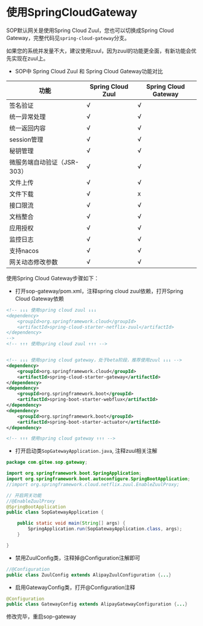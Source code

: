 # 使用SpringCloudGateway

SOP默认网关是使用Spring Cloud Zuul，您也可以切换成Spring Cloud Gateway，完整代码见`spring-cloud-gateway`分支。

如果您的系统并发量不大，建议使用zuul，因为zuul的功能更全面，有新功能会优先实现在zuul上。

- SOP中 Spring Cloud Zuul 和 Spring Cloud Gateway功能对比

| 功能 | Spring Cloud Zuul | Spring Cloud Gateway | 
| ----- | ---- | ----------------------- | 
| 签名验证|√ | √ |
| 统一异常处理|√ | √ |
| 统一返回内容|√ | √ |
| session管理|√ | √ |
| 秘钥管理|√ | √ |
| 微服务端自动验证（JSR-303）|√ | √ |
| 文件上传|√ | √ |
| 文件下载|√ | x |
| 接口限流|√ | √ |
| 文档整合|√ | √ |
| 应用授权|√ | √ |
| 监控日志|√ | √ |
| 支持nacos|√ | √ |
| 网关动态修改参数|√ | √ |

使用Spring Cloud Gateway步骤如下：

- 打开sop-gateway/pom.xml，注释spring cloud zuul依赖，打开Spring Cloud Gateway依赖

```xml
<!-- ↓↓↓ 使用spring cloud zuul ↓↓↓
<dependency>
    <groupId>org.springframework.cloud</groupId>
    <artifactId>spring-cloud-starter-netflix-zuul</artifactId>
</dependency>
-->
<!-- ↑↑↑ 使用spring cloud zuul ↑↑↑ -->


<!-- ↓↓↓ 使用spring cloud gateway，处于beta阶段，推荐使用zuul ↓↓↓ -->
<dependency>
    <groupId>org.springframework.cloud</groupId>
    <artifactId>spring-cloud-starter-gateway</artifactId>
</dependency>
<dependency>
    <groupId>org.springframework.boot</groupId>
    <artifactId>spring-boot-starter-webflux</artifactId>
</dependency>
<dependency>
    <groupId>org.springframework.boot</groupId>
    <artifactId>spring-boot-starter-actuator</artifactId>
</dependency>

<!-- ↑↑↑ 使用spring cloud gateway ↑↑↑ -->
```

- 打开启动类`SopGatewayApplication.java`, 注释zuul相关注解

```java
package com.gitee.sop.gateway;

import org.springframework.boot.SpringApplication;
import org.springframework.boot.autoconfigure.SpringBootApplication;
//import org.springframework.cloud.netflix.zuul.EnableZuulProxy;

// 开启网关功能
//@EnableZuulProxy
@SpringBootApplication
public class SopGatewayApplication {

    public static void main(String[] args) {
        SpringApplication.run(SopGatewayApplication.class, args);
    }

}
```

- 禁用ZuulConfig类，注释掉@Configuration注解即可

```java
//@Configuration
public class ZuulConfig extends AlipayZuulConfiguration {...}
```

- 启用GatewayConfig类，打开@Configuration注释

```java
@Configuration
public class GatewayConfig extends AlipayGatewayConfiguration {...}
```

修改完毕，重启sop-gateway
